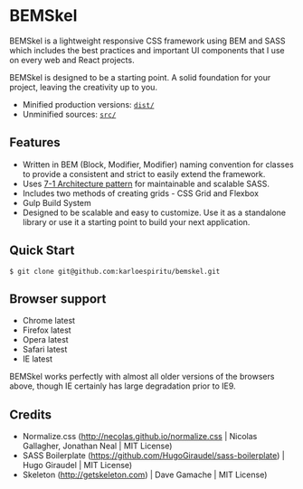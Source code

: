 # BEMSkel

BEMSkel is a lightweight responsive CSS framework using BEM and SASS which includes the
best practices and important UI components that I use on every web and React projects.

BEMSkel is designed to be a starting point. A solid foundation for your project, leaving the creativity up to you.

- Minified production versions: [`dist/`](dist/)
- Unminified sources: [`src/`](src/)

## Features

- Written in BEM (Block, Modifier, Modifier) naming convention for classes to provide a
consistent and strict to easily extend the framework.
- Uses <a href="https://sass-guidelin.es/#architecture">7-1 Architecture pattern</a> for maintainable and scalable SASS.
- Includes two methods of creating grids - CSS Grid and Flexbox
- Gulp Build System
- Designed to be scalable and easy to customize. Use it as a standalone library or use it a starting point to build your next application.

## Quick Start

```
$ git clone git@github.com:karloespiritu/bemskel.git
```

## Browser support

- Chrome latest
- Firefox latest
- Opera latest
- Safari latest
- IE latest

BEMSkel works perfectly with almost all older versions of the browsers above, though IE certainly has large degradation prior to IE9.


## Credits

- Normalize.css (http://necolas.github.io/normalize.css | Nicolas Gallagher, Jonathan Neal | MIT License)
- SASS Boilerplate (https://github.com/HugoGiraudel/sass-boilerplate) | Hugo Giraudel | MIT License)
- Skeleton (http://getskeleton.com) | Dave Gamache | MIT License)